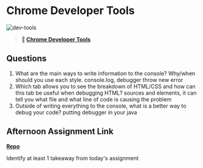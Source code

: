 # Chrome Developer Tools

![dev-tools](https://bcw.blob.core.windows.net/public/img/lesson-images/4571780153354770)

> **📖 [Chrome Developer Tools](https://codeworksacademy.com/fs-student-guide/resources/wk2/03-Chrome-Dev-Tools)**

## Questions

1. What are the main ways to write information to the console? Why/when should you use each style.
console.log, debugger throw new error
2. Which tab allows you to see the breakdown of HTML/CSS and how can this tab be useful when debugging HTML?
sources and elements, it can tell you what file and what line of code is causing the problem        
3. Outside of writing everything to the console, what is a better way to debug your code?
putting debugger in your java

## Afternoon Assignment Link

**[Repo](https://github.com/big-daddy-dom/icecrem)**

Identify at least 1 takeaway from today's assignment
